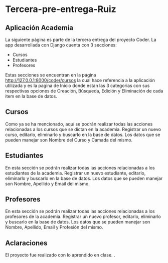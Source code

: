 # Tercera-pre-entrega-Ruiz
## Aplicación Academia 

La siguiente página es parte de la tercera entrega del proyecto Coder.
La app desarrollada con Django cuenta con 3 secciones:
* Cursos
* Estudiantes
* Profesores


Estas secciones se encuentran en la página http://127.0.0.1:8000/coder/cursos la cual hace referencia a la aplicación utilizada y es la pagina de Inicio donde estan las 3 categorias con sus respectivas opciones de Creación, Búsqueda, Edición y Eliminación de cada item en la base de datos.

## Cursos

Como ya se ha mencionado, aquí se podrán realizar todas las acciones relacionadas a los cursos que se dictan en la academia. Registrar un nuevo curso, editarlo, eliminarlo y buscarlo en la base de datos. Los datos que se pueden manejar son Nombre del Curso y Camada del mismo.
## Estudiantes

En esta sección se podrán realizar todas las acciones relacionadas a los estudiantes de la academia. Registrar un nuevo estudiante, editarlo, eliminarlo y buscarlo en la base de datos. Los datos que se pueden manejar son Nombre, Apellido y Email del mismo.

## Profesores

En esta sección se podrán realizar todas las acciones relacionadas a los profesores de la academia. Registrar un nuevo profesor, editarlo, eliminarlo y buscarlo en la base de datos. Los datos que se pueden manejar son Nombre, Apellido, Email y Profesión del mismo.



## Aclaraciones

El proyecto fue realizado con lo aprendido en clase.
.
